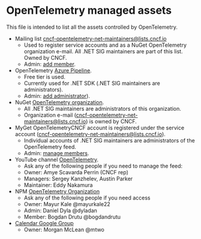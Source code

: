# OpenTelemetry managed assets

This file is intended to list all the assets controlled by OpenTelemetry.

- Mailing list cncf-opentelemetry-net-maintainers@lists.cncf.io
    - Used to register service accounts and as a NuGet OpenTelemetry organization e-mail. All .NET SIG maintainers are part of this list. Owned by CNCF.
    - Admin: [add member](https://lists.cncf.io/g/cncf-opentelemetry-net-maintainers/).
- OpenTelemetry [Azure Pipeline](https://dev.azure.com/opentelemetry/).
    - Free tier is used.
    - Currently used for .NET SDK (.NET SIG maintainers are administrators).
    - Admin: [add administrator](https://dev.azure.com/opentelemetry/pipelines/_settings/)).
- NuGet [OpenTelemetry organization](https://www.nuget.org/organization/OpenTelemetry).
    - All .NET SIG maintainers are administrators of this organization.
    - Organization e-mail (cncf-opentelemetry-net-maintainers@lists.cncf.io) is owned by CNCF.
- MyGet OpenTelemetryCNCF account is registered under the service account (cncf-opentelemetry-net-maintainers@lists.cncf.io). 
    - Individual accounts of .NET SIG maintainers are administrators of the OpenTelemetry feed.
    - Admin: [manage members](https://www.myget.org/feed/Security/opentelemetry).
- YouTube channel [OpenTelemetry](https://www.youtube.com/channel/UCHZDBZTIfdy94xMjMKz-_MA/videos). 
    - Ask any of the following people if you need to manage the feed:
    - Owner: Amye Scavarda Perrin (CNCF rep)
    - Managers: Sergey Kanzhelev, Austin Parker
    - Maintainer: Eddy Nakamura
- NPM [OpenTelemetry Organization](https://www.npmjs.com/settings/opentelemetry/packages)
    - Ask any of the following people if you need access
    - Owner: Mayur Kale @mayurkale22
    - Admin: Daniel Dyla @dyladan
    - Member: Bogdan Drutu @bogdandrutu
- [Calendar Google Group](https://groups.google.com/forum/#!forum/opentelemetry-calendar)
    - Owner: Morgan McLean @mtwo
